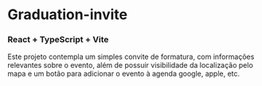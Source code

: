 # Graduation-invite

### React + TypeScript + Vite

Este projeto contempla um simples convite de formatura, com informações relevantes sobre o evento, além de possuir visibilidade da localização pelo mapa e um botão para adicionar o evento à agenda google, apple, etc.

